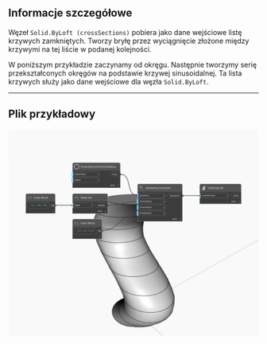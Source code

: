## Informacje szczegółowe
Węzeł `Solid.ByLoft (crossSections)` pobiera jako dane wejściowe listę krzywych zamkniętych. Tworzy bryłę przez wyciągnięcie złożone między krzywymi na tej liście w podanej kolejności.

W poniższym przykładzie zaczynamy od okręgu. Następnie tworzymy serię przekształconych okręgów na podstawie krzywej sinusoidalnej. Ta lista krzywych służy jako dane wejściowe dla węzła `Solid.ByLoft`.

___
## Plik przykładowy

![ByLoft (crossSections)](./Autodesk.DesignScript.Geometry.Solid.ByLoft(crossSections)_img.jpg)


